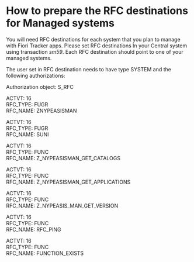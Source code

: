 # How to prepare the RFC destinations for Managed systems

You will need RFC destinations for each system that you plan to manage with Fiori Tracker apps. Please set RFC destinations In your Central system using transaction *sm59*. Each RFC destination should point to one of your managed systems.

The user set in RFC destination needs to have type SYSTEM and the following authorizations:

Authorization object: S_RFC

ACTVT: 16<br>
RFC_TYPE: FUGR<br>
RFC_NAME: ZNYPEASISMAN<br>

ACTVT: 16<br>
RFC_TYPE: FUGR<br>
RFC_NAME: SUNI<br>

ACTVT: 16<br>
RFC_TYPE: FUNC<br>
RFC_NAME: Z_NYPEASISMAN_GET_CATALOGS<br>

ACTVT: 16<br>
RFC_TYPE: FUNC<br>
RFC_NAME: Z_NYPEASISMAN_GET_APPLICATIONS<br>

ACTVT: 16<br>
RFC_TYPE: FUNC<br>
RFC_NAME: Z_NYPEASIS_MAN_GET_VERSION<br>

ACTVT: 16<br>
RFC_TYPE: FUNC<br>
RFC_NAME: RFC_PING<br>

ACTVT: 16<br>
RFC_TYPE: FUNC<br>
RFC_NAME: FUNCTION_EXISTS<br>

